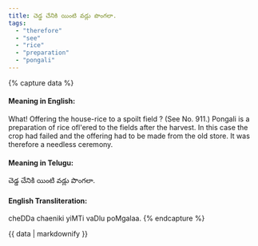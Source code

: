 ```yaml
---
title: చెడ్డ చేనికి యింటి వడ్లు పొంగలా.
tags:
  - "therefore"
  - "see"
  - "rice"
  - "preparation"
  - "pongali"
---
```


{% capture data %}
#### Meaning in English:
What! Offering the house-rice to a spoilt field ?
(See No. 911.)
Pongali is a preparation of rice ofl'ered to the fields after the harvest. In this case the crop had failed and the offering had to be made from the old store. It was therefore a needless ceremony.

#### Meaning in Telugu:
చెడ్డ చేనికి యింటి వడ్లు పొంగలా.

#### English Transliteration:
cheDDa chaeniki yiMTi vaDlu poMgalaa.
{% endcapture %}

<div class="notice">{{ data | markdownify }}</div>


